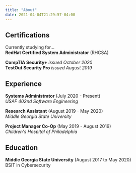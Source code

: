 ```yaml
---
title: "About"
date: 2021-04-04T21:29:57-04:00
---
```


## Certifications

Currently studying for...  
**RedHat Certified System Administrator** (RHCSA)

**CompTIA Security+** *issued October 2020*  
**TestOut Security Pro** *issued August 2019*

## Experience

**Systems Administrator** (July 2020 - Present)  
*USAF 402nd Software Engineering*

**Research Assistant** (August 2019 - May 2020)  
*Middle Georgia State University*

**Project Manager Co-Op**  (May 2019 - August 2019)  
*Children's Hospital of Philadelphia*

## Education

**Middle Georgia State University** (August 2017 to May 2020)  
BSIT in Cybersecurity
